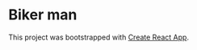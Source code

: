 # Biker man

This project was bootstrapped with [Create React App](https://github.com/facebook/create-react-app).
